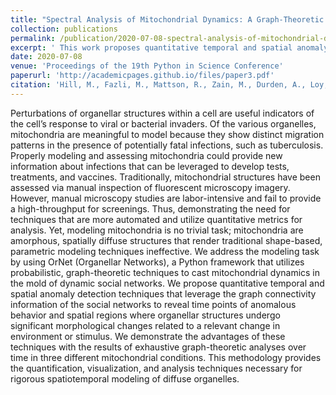 ```yaml
---
title: "Spectral Analysis of Mitochondrial Dynamics: A Graph-Theoretic Approach to Understanding Subcellular Pathology"
collection: publications
permalink: /publication/2020-07-08-spectral-analysis-of-mitochondrial-dynamics-a-graph-theoretic-approach-to-understanding-subcellular-pathology
excerpt: ' This work proposes quantitative temporal and spatial anomaly detection techniques that leverage the graph connectivity information of the social networks to reveal time points of anomalous behavior and spatial regions where organellar structures undergo significant morphological changes related to a relevant change in environment or stimulus.'
date: 2020-07-08
venue: 'Proceedings of the 19th Python in Science Conference'
paperurl: 'http://academicpages.github.io/files/paper3.pdf'
citation: 'Hill, M., Fazli, M., Mattson, R., Zain, M., Durden, A., Loy, A. T., Reaves, B., Courtney, A., Quinn, F. D., Chennubhotla, S. C., Quinn, S. P. (2020). &quot;Spectral Analysis of Mitochondrial Dynamics: A Graph-Theoretic Approach to Understanding Subcellular Pathology 3.&quot; <i>Proceedings of the 19th Python in Science Conference</i>'
---
```

Perturbations of organellar structures within a cell are useful indicators of the cell’s response to viral or bacterial invaders. Of the various organelles, mitochondria are meaningful to model because they show distinct migration patterns in the presence of potentially fatal infections, such as tuberculosis. Properly modeling and assessing mitochondria could provide new information about infections that can be leveraged to develop tests, treatments, and vaccines. Traditionally, mitochondrial structures have been assessed via manual inspection of fluorescent microscopy imagery. However, manual microscopy studies are labor-intensive and fail to provide a high-throughput for screenings. Thus, demonstrating the need for techniques that are more automated and utilize quantitative metrics for analysis. Yet, modeling mitochondria is no trivial task; mitochondria are amorphous, spatially diffuse structures that render traditional shape-based, parametric modeling techniques ineffective. We address the modeling task by using OrNet (Organellar Networks), a Python framework that utilizes probabilistic, graph-theoretic techniques to cast mitochondrial dynamics in the mold of dynamic social networks. We propose quantitative temporal and spatial anomaly detection techniques that leverage the graph connectivity information of the social networks to reveal time points of anomalous behavior and spatial regions where organellar structures undergo significant morphological changes related to a relevant change in environment or stimulus. We demonstrate the advantages of these techniques with the results of exhaustive graph-theoretic analyses over time in three different mitochondrial conditions. This methodology provides the quantification, visualization, and analysis techniques necessary for rigorous spatiotemporal modeling of diffuse organelles.
